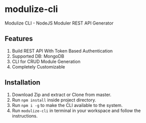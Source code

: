 # modulize-cli
Modulize CLI - NodeJS Moduler REST API Generator

## Features
1. Build REST API With Token Based Authentication
2. Supported DB: MongoDB
3. CLI for CRUD Module Generation
4. Completely Customizable

## Installation
1. Download Zip and extract or Clone from master.
2. Run `npm install` inside project directory.
3. Run `npm i -g` to make the CLI available to the system.
4. Run `modulize-cli` in terminal in your workspace and follow the instructions.
